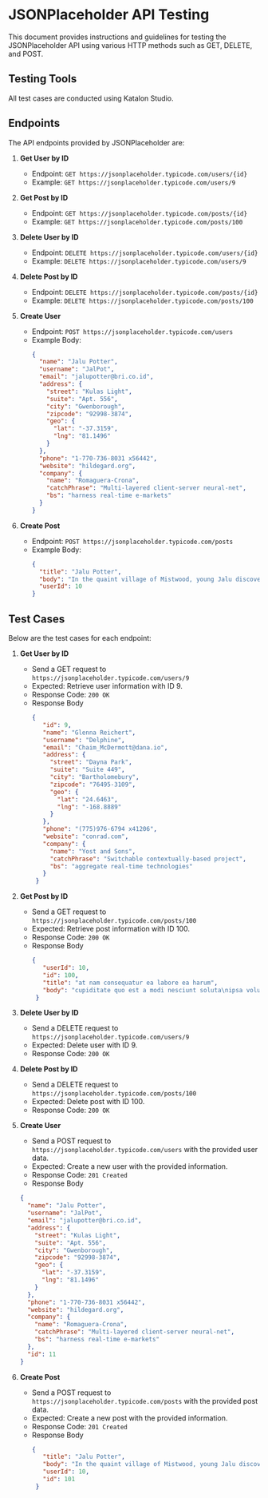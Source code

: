 # JSONPlaceholder API Testing

This document provides instructions and guidelines for testing the JSONPlaceholder API using various HTTP methods such as GET, DELETE, and POST.

## Testing Tools

All test cases are conducted using Katalon Studio.

## Endpoints

The API endpoints provided by JSONPlaceholder are:

1. **Get User by ID**
   - Endpoint: `GET https://jsonplaceholder.typicode.com/users/{id}`
   - Example: `GET https://jsonplaceholder.typicode.com/users/9`

2. **Get Post by ID**
   - Endpoint: `GET https://jsonplaceholder.typicode.com/posts/{id}`
   - Example: `GET https://jsonplaceholder.typicode.com/posts/100`

3. **Delete User by ID**
   - Endpoint: `DELETE https://jsonplaceholder.typicode.com/users/{id}`
   - Example: `DELETE https://jsonplaceholder.typicode.com/users/9`

4. **Delete Post by ID**
   - Endpoint: `DELETE https://jsonplaceholder.typicode.com/posts/{id}`
   - Example: `DELETE https://jsonplaceholder.typicode.com/posts/100`

5. **Create User**
   - Endpoint: `POST https://jsonplaceholder.typicode.com/users`
   - Example Body:
     ```json
     {
       "name": "Jalu Potter",
       "username": "JalPot",
       "email": "jalupotter@bri.co.id",
       "address": {
         "street": "Kulas Light",
         "suite": "Apt. 556",
         "city": "Gwenborough",
         "zipcode": "92998-3874",
         "geo": {
           "lat": "-37.3159",
           "lng": "81.1496"
         }
       },
       "phone": "1-770-736-8031 x56442",
       "website": "hildegard.org",
       "company": {
         "name": "Romaguera-Crona",
         "catchPhrase": "Multi-layered client-server neural-net",
         "bs": "harness real-time e-markets"
       }
     }
     ```

6. **Create Post**
   - Endpoint: `POST https://jsonplaceholder.typicode.com/posts`
   - Example Body:
     ```json
     {
       "title": "Jalu Potter",
       "body": "In the quaint village of Mistwood, young Jalu discovers he is a descendant of a legendary wizarding lineage and must embark on a perilous journey to retrieve the Enchanted Wand before it falls into the hands of dark forces threatening to plunge the magical realm into chaos.",
       "userId": 10
     }
     ```

## Test Cases

Below are the test cases for each endpoint:

1. **Get User by ID**
   - Send a GET request to `https://jsonplaceholder.typicode.com/users/9`
   - Expected: Retrieve user information with ID 9.
   - Response Code: `200 OK`
   - Response Body
     ```json
     {
        "id": 9,
        "name": "Glenna Reichert",
        "username": "Delphine",
        "email": "Chaim_McDermott@dana.io",
        "address": {
          "street": "Dayna Park",
          "suite": "Suite 449",
          "city": "Bartholomebury",
          "zipcode": "76495-3109",
          "geo": {
            "lat": "24.6463",
            "lng": "-168.8889"
          }
        },
        "phone": "(775)976-6794 x41206",
        "website": "conrad.com",
        "company": {
          "name": "Yost and Sons",
          "catchPhrase": "Switchable contextually-based project",
          "bs": "aggregate real-time technologies"
        }
      }
     ```

2. **Get Post by ID**
   - Send a GET request to `https://jsonplaceholder.typicode.com/posts/100`
   - Expected: Retrieve post information with ID 100.
   - Response Code: `200 OK`
   - Response Body
     ```json
     {
        "userId": 10,
        "id": 100,
        "title": "at nam consequatur ea labore ea harum",
        "body": "cupiditate quo est a modi nesciunt soluta\nipsa voluptas error itaque dicta in\nautem qui minus magnam et distinctio eum\naccusamus ratione error aut"
      }
     ```

3. **Delete User by ID**
   - Send a DELETE request to `https://jsonplaceholder.typicode.com/users/9`
   - Expected: Delete user with ID 9.
   - Response Code: `200 OK`

4. **Delete Post by ID**
   - Send a DELETE request to `https://jsonplaceholder.typicode.com/posts/100`
   - Expected: Delete post with ID 100.
   - Response Code: `200 OK`

5. **Create User**
   - Send a POST request to `https://jsonplaceholder.typicode.com/users` with the provided user data.
   - Expected: Create a new user with the provided information.
   - Response Code: `201 Created`
   - Response Body
    ```json
    {
      "name": "Jalu Potter",
      "username": "JalPot",
      "email": "jalupotter@bri.co.id",
      "address": {
        "street": "Kulas Light",
        "suite": "Apt. 556",
        "city": "Gwenborough",
        "zipcode": "92998-3874",
        "geo": {
          "lat": "-37.3159",
          "lng": "81.1496"
        }
      },
      "phone": "1-770-736-8031 x56442",
      "website": "hildegard.org",
      "company": {
        "name": "Romaguera-Crona",
        "catchPhrase": "Multi-layered client-server neural-net",
        "bs": "harness real-time e-markets"
      },
      "id": 11
    }
    ```

6. **Create Post**
   - Send a POST request to `https://jsonplaceholder.typicode.com/posts` with the provided post data.
   - Expected: Create a new post with the provided information.
   - Response Code: `201 Created`
   - Response Body
     ```json
     {
        "title": "Jalu Potter",
        "body": "In the quaint village of Mistwood, young Jalu discovers he is a descendant of a legendary wizarding lineage and must embark on a perilous journey to retrieve the Enchanted Wand before it falls into the hands of dark forces threatening to plunge the magical realm into chaos.",
        "userId": 10,
        "id": 101
      }
     ```
